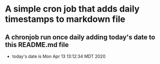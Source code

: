 A simple cron job that adds daily timestamps to markdown file
============================================================
## A chronjob run once daily adding today's date to this README.md file
* today's date is Mon Apr 13 13:12:34 MDT 2020
